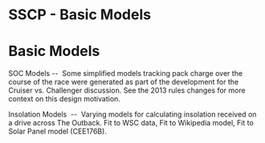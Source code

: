 # SSCP - Basic Models

# Basic Models

SOC Models --  Some simplified models tracking pack charge over the course of the race were generated as part of the development for the Cruiser vs. Challenger discussion. See the 2013 rules changes for more context on this design motivation.

Insolation Models  --  Varying models for calculating insolation received on a drive across The Outback. Fit to WSC data, Fit to Wikipedia model, Fit to Solar Panel model (CEE176B).

